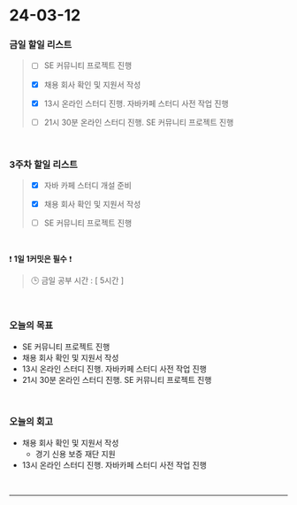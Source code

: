 # 24-03-12
### 금일 할일 리스트
> - [ ]  SE 커뮤니티 프로젝트 진행
>
> - [x]  채용 회사 확인 및 지원서 작성
>
> - [x]  13시 온라인 스터디 진행. 자바카페 스터디 사전 작업 진행
>
> - [ ]  21시 30분 온라인 스터디 진행. SE 커뮤니티 프로젝트 진행

<br/>

### 3주차 할일 리스트  
> - [x]  자바 카페 스터디 개설 준비
>
> - [x]  채용 회사 확인 및 지원서 작성
>
> - [ ]  SE 커뮤니티 프로젝트 진행

<br/>

❗ **1일 1커밋은 필수** ❗
> 🕒 금일 공부 시간 : [ 5시간 ]

<br/>

### 오늘의 목표
- SE 커뮤니티 프로젝트 진행
- 채용 회사 확인 및 지원서 작성
- 13시 온라인 스터디 진행. 자바카페 스터디 사전 작업 진행
- 21시 30분 온라인 스터디 진행. SE 커뮤니티 프로젝트 진행

<br>

### 오늘의 회고
- 채용 회사 확인 및 지원서 작성
    - 경기 신용 보증 재단 지원
- 13시 온라인 스터디 진행. 자바카페 스터디 사전 작업 진행


<br/>

------------  
